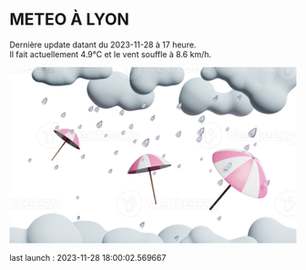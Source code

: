 # METEO À LYON

Dernière update datant du 2023-11-28 à 17 heure.  
Il fait actuellement 4.9°C et le vent souffle à 8.6 km/h.      

![](./.github/rain.png)

last launch : 2023-11-28 18:00:02.569667
